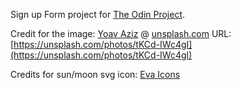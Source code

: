 Sign up Form project for [The Odin Project](https://www.theodinproject.com).

Credit for the image:
[Yoav Aziz](https://unsplash.com/@yoavaziz) @ [unsplash.com](https://unsplash.com/)
URL: [https://unsplash.com/photos/tKCd-IWc4gI](https://unsplash.com/photos/tKCd-IWc4gI)

Credits for sun/moon svg icon:
[Eva Icons](https://iconduck.com/sets/eva-icons)